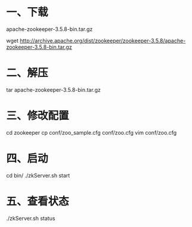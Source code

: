 # 一、下载
apache-zookeeper-3.5.8-bin.tar.gz

wget http://archive.apache.org/dist/zookeeper/zookeeper-3.5.8/apache-zookeeper-3.5.8-bin.tar.gz

# 二、解压
tar apache-zookeeper-3.5.8-bin.tar.gz
# 三、修改配置
cd zookeeper
cp conf/zoo_sample.cfg conf/zoo.cfg
vim conf/zoo.cfg

# 四、启动
cd bin/
./zkServer.sh start

# 五、查看状态
./zkServer.sh status

